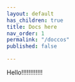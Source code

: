 ```yaml
---
layout: default
has_children: true
title: Docs here
nav_order: 1
permalink: "/doccos"
published: false

---
```

Hello!!!!!!!!!!!!